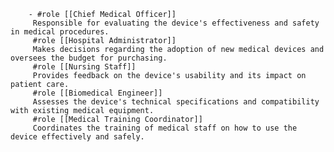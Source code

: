         - #role [[Chief Medical Officer]]
         Responsible for evaluating the device's effectiveness and safety in medical procedures.
         #role [[Hospital Administrator]]
         Makes decisions regarding the adoption of new medical devices and oversees the budget for purchasing.
         #role [[Nursing Staff]]
         Provides feedback on the device's usability and its impact on patient care.
         #role [[Biomedical Engineer]]
         Assesses the device's technical specifications and compatibility with existing medical equipment.
         #role [[Medical Training Coordinator]]
         Coordinates the training of medical staff on how to use the device effectively and safely.


